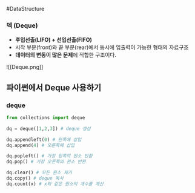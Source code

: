 ---
---
#DataStructure 

### 덱 (Deque)
+ **후입선출(LIFO) + 선입선출(FIFO)**
+ 시작 부분(front)와 끝 부분(rear)에서 동시에 입출력이 가능한 형태의 자료구조
+ **데이터의 변동이 많은 문제**에 적합한 구조이다.

![[Deque.png]]

## 파이썬에서 Deque 사용하기
### deque
```python
from collections import deque

dq = deque([1,2,3]) # deque 생성

dq.appendleft(0) # 왼쪽에 삽입
dq.append(4) # 오른쪽에 삽입

dq.popleft() # 가장 왼쪽의 원소 반환
dq.pop() # 가장 오른쪽의 원소 반환

dq.clear() # 모든 원소 제거
dq.copy() # deque 복사
dq.count(x) # x와 같은 원소의 개수를 계산
```
